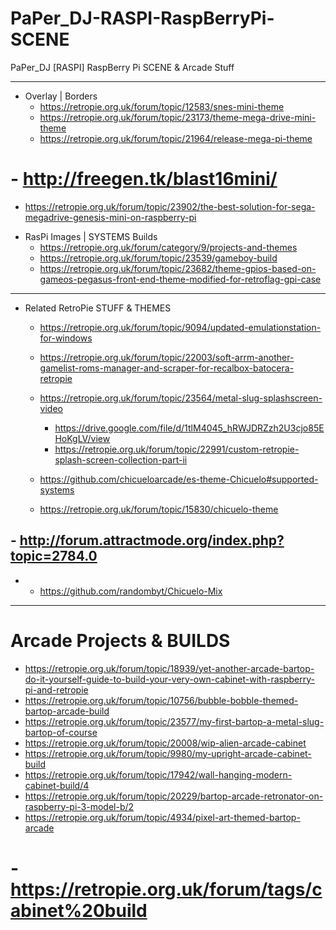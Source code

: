 # PaPer_DJ-RASPI-RaspBerryPi-SCENE
PaPer_DJ [RASPI] RaspBerry Pi SCENE &amp; Arcade Stuff

---------------------------------------------------------------------

* Overlay | Borders
  - https://retropie.org.uk/forum/topic/12583/snes-mini-theme
  - https://retropie.org.uk/forum/topic/23173/theme-mega-drive-mini-theme
  - https://retropie.org.uk/forum/topic/21964/release-mega-pi-theme
#  - http://freegen.tk/blast16mini/
   - https://retropie.org.uk/forum/topic/23902/the-best-solution-for-sega-megadrive-genesis-mini-on-raspberry-pi

* RasPi Images | SYSTEMS Builds
  - https://retropie.org.uk/forum/category/9/projects-and-themes
  - https://retropie.org.uk/forum/topic/23539/gameboy-build
  - https://retropie.org.uk/forum/topic/23682/theme-gpios-based-on-gameos-pegasus-front-end-theme-modified-for-retroflag-gpi-case
  
--------------------------------------------------------------------
  
* Related RetroPie STUFF & THEMES
  - https://retropie.org.uk/forum/topic/9094/updated-emulationstation-for-windows
  - https://retropie.org.uk/forum/topic/22003/soft-arrm-another-gamelist-roms-manager-and-scraper-for-recalbox-batocera-retropie
  
  
  - https://retropie.org.uk/forum/topic/23564/metal-slug-splashscreen-video
      - https://drive.google.com/file/d/1tlM4045_hRWJDRZzh2U3cjo85EHoKgLV/view
      - https://retropie.org.uk/forum/topic/22991/custom-retropie-splash-screen-collection-part-ii
      
  - https://github.com/chicueloarcade/es-theme-Chicuelo#supported-systems
  - https://retropie.org.uk/forum/topic/15830/chicuelo-theme
  
##  - http://forum.attractmode.org/index.php?topic=2784.0
  -   - https://github.com/randombyt/Chicuelo-Mix
 
--------------------------------------------------------------------

# Arcade Projects & BUILDS

  - https://retropie.org.uk/forum/topic/18939/yet-another-arcade-bartop-do-it-yourself-guide-to-build-your-very-own-cabinet-with-raspberry-pi-and-retropie
  - https://retropie.org.uk/forum/topic/10756/bubble-bobble-themed-bartop-arcade-build
  - https://retropie.org.uk/forum/topic/23577/my-first-bartop-a-metal-slug-bartop-of-course
  - https://retropie.org.uk/forum/topic/20008/wip-alien-arcade-cabinet
  - https://retropie.org.uk/forum/topic/9980/my-upright-arcade-cabinet-build
  - https://retropie.org.uk/forum/topic/17942/wall-hanging-modern-cabinet-build/4
  - https://retropie.org.uk/forum/topic/20229/bartop-arcade-retronator-on-raspberry-pi-3-model-b/2
  - https://retropie.org.uk/forum/topic/4934/pixel-art-themed-bartop-arcade
  
  
#  - https://retropie.org.uk/forum/tags/cabinet%20build


